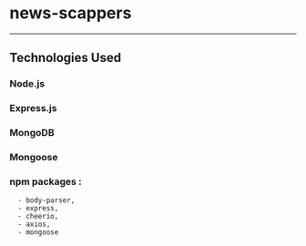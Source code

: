 # news-scappers

--------------------------------------------------
## Technologies Used
### Node.js
### Express.js
### MongoDB
### Mongoose
### npm packages :  
      - body-parser, 
      - express, 
      - cheerio, 
      - axios,
      - mongoose
